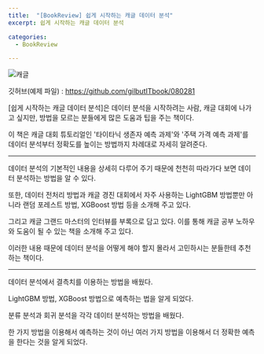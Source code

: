 ```yaml
---
title:  "[BookReview] 쉽게 시작하는 캐글 데이터 분석"
excerpt: 쉽게 시작하는 캐글 데이터 분석

categories:
  - BookReview

---
```


![캐글](https://user-images.githubusercontent.com/93234231/141727093-880de799-a66c-4703-8954-2b91ed34b6ee.PNG)

깃허브(예제 파일) : https://github.com/gilbutITbook/080281

 [쉽게 시작하는 캐글 데이터 분석]은 데이터 분석을 시작하려는 사람, 캐글 대회에 나가고 싶지만, 방법을 모르는 분들에게 많은 도움과 팁을 주는 책이다. 

 이 책은 캐글 대회 튜토리얼인 '타이타닉 생존자 예측 과제'와 '주택 가격 예측 과제'를 데이터 분석부터 정확도를 높이는 방법까지 차례대로 자세히 알려준다. 
 
 ---
 
 데이터 분석의 기본적인 내용을 상세히 다루어 주기 때문에 천천히 따라가다 보면 데이터 분석하는 방법을 알 수 있다. 

또한, 데이터 전처리 방법과 캐글 경진 대회에서 자주 사용하는 LightGBM 방법뿐만 아니라 랜덤 포레스트 방법, XGBoost 방법 등을 소개해 주고 있다. 

그리고 캐글 그랜드 마스터의 인터뷰를 부록으로 담고 있다. 이를 통해 캐글 공부 노하우와 도움이 될 수 있는 책을 소개해 주고 있다. 

 
이러한 내용 때문에 데이터 분석을 어떻게 해야 할지 몰라서 고민하시는 분들한테 추천하는 책이다. 

 ---
 
 데이터 분석에서 결측치를 이용하는 방법을 배웠다. 

LightGBM 방법, XGBoost 방법으로 예측하는 법을 알게 되었다. 

분류 분석과 회귀 분석을 각각 데이터 분석하는 방법을 배웠다. 

한 가지 방법을 이용해서 예측하는 것이 아닌 여러 가지 방법을 이용해서 더 정확한 예측을 한다는 것을 알게 되었다. 
